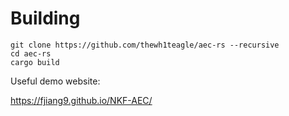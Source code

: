 # Building

```console
git clone https://github.com/thewh1teagle/aec-rs --recursive
cd aec-rs
cargo build
```

Useful demo website:

https://fjiang9.github.io/NKF-AEC/
